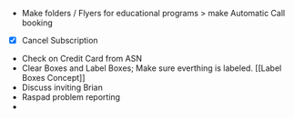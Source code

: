 - Make folders / Flyers for educational programs > make Automatic Call booking 
- [x] Cancel Subscription 
- Check on Credit Card from ASN
- Clear Boxes and Label Boxes; Make sure everthing is labeled. [[Label Boxes Concept]]
- Discuss inviting Brian
- Raspad problem reporting
- 
